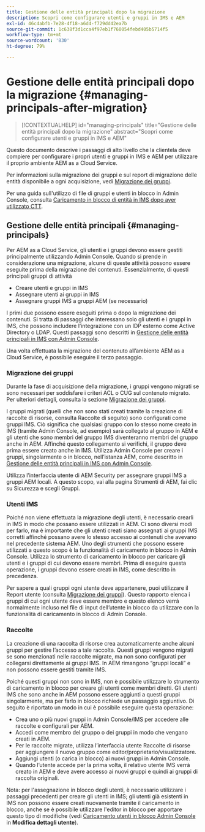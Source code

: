 ```yaml
---
title: Gestione delle entità principali dopo la migrazione
description: Scopri come configurare utenti e gruppi in IMS e AEM
exl-id: 46c4abfb-7e28-4f18-a6d4-f729dd42ea7b
source-git-commit: 1c638f3d1cca4f97eb1f760054febd405b5714f5
workflow-type: tm+mt
source-wordcount: '830'
ht-degree: 79%

---
```


# Gestione delle entità principali dopo la migrazione {#managing-principals-after-migration}

>[!CONTEXTUALHELP]
>id="managing-principals"
>title="Gestione delle entità principali dopo la migrazione"
>abstract="Scopri come configurare utenti e gruppi in IMS e AEM"

Questo documento descrive i passaggi di alto livello che la clientela deve compiere per configurare i propri utenti e gruppi in IMS e AEM per utilizzare il proprio ambiente AEM as a Cloud Service.

Per informazioni sulla migrazione dei gruppi e sul report di migrazione delle entità disponibile a ogni acquisizione, vedi [Migrazione dei gruppi](/help/journey-migration/content-transfer-tool/using-content-transfer-tool/group-migration.md).

Per una guida sull&#39;utilizzo di file di gruppi e utenti in blocco in Admin Console, consulta [Caricamento in blocco di entità in IMS dopo aver utilizzato CTT](/help/journey-migration/content-transfer-tool/using-content-transfer-tool/bulk-principal-uploading.md).

## Gestione delle entità principali {#managing-principals}

Per AEM as a Cloud Service, gli utenti e i gruppi devono essere gestiti principalmente utilizzando Admin Console.  Quando si prende in considerazione una migrazione, alcune di queste attività possono essere eseguite prima della migrazione dei contenuti.  Essenzialmente, di questi principali gruppi di attività

* Creare utenti e gruppi in IMS
* Assegnare utenti ai gruppi in IMS
* Assegnare gruppi IMS a gruppi AEM (se necessario)

I primi due possono essere eseguiti prima o dopo la migrazione dei contenuti.  Si tratta di passaggi che interessano solo gli utenti e i gruppi in IMS, che possono includere l’integrazione con un IDP esterno come Active Directory o LDAP.  Questi passaggi sono descritti in [Gestione delle entità principali in IMS con Admin Console](/help/journey-migration/managing-principals.md).

Una volta effettuata la migrazione del contenuto all’ambiente AEM as a Cloud Service, è possibile eseguire il terzo passaggio.

### Migrazione dei gruppi

Durante la fase di acquisizione della migrazione, i gruppi vengono migrati se sono necessari per soddisfare i criteri ACL o CUG sul contenuto migrato.  Per ulteriori dettagli, consulta la sezione [Migrazione dei gruppi](/help/journey-migration/content-transfer-tool/using-content-transfer-tool/group-migration.md).

I gruppi migrati (quelli che non sono stati creati tramite la creazione di raccolte di risorse, consulta Raccolte di seguito) sono configurati come gruppi IMS.  Ciò significa che qualsiasi gruppo con lo stesso nome creato in IMS (tramite Admin Console, ad esempio) sarà collegato al gruppo in AEM e gli utenti che sono membri del gruppo IMS diventeranno membri del gruppo anche in AEM.  Affinché questo collegamento si verifichi, il gruppo deve prima essere creato anche in IMS.  Utilizza Admin Console per creare i gruppi, singolarmente o in blocco, nell’istanza AEM, come descritto in [Gestione delle entità principali in IMS con Admin Console](/help/journey-migration/managing-principals.md).

Utilizza l’interfaccia utente di AEM Security per assegnare gruppi IMS a gruppi AEM locali. A questo scopo, vai alla pagina Strumenti di AEM, fai clic su Sicurezza e scegli Gruppi.

### Utenti IMS

Poiché non viene effettuata la migrazione degli utenti, è necessario crearli in IMS in modo che possano essere utilizzati in AEM.  Ci sono diversi modi per farlo, ma è importante che gli utenti creati siano assegnati ai gruppi IMS corretti affinché possano avere lo stesso accesso ai contenuti che avevano nel precedente sistema AEM.  Uno degli strumenti che possono essere utilizzati a questo scopo è la funzionalità di caricamento in blocco in Admin Console. Utilizza lo strumento di caricamento in blocco per caricare gli utenti e i gruppi di cui devono essere membri.  Prima di eseguire questa operazione, i gruppi devono essere creati in IMS, come descritto in precedenza.

Per sapere a quali gruppi ogni utente deve appartenere, puoi utilizzare il Report utente (consulta [Migrazione dei gruppi](/help/journey-migration/content-transfer-tool/using-content-transfer-tool/group-migration.md)).  Questo rapporto elenca i gruppi di cui ogni utente deve essere membro e questo elenco verrà normalmente incluso nel file di input dell’utente in blocco da utilizzare con la funzionalità di caricamento in blocco di Admin Console.

### Raccolte

La creazione di una raccolta di risorse crea automaticamente anche alcuni gruppi per gestire l’accesso a tale raccolta.  Questi gruppi vengono migrati se sono menzionati nelle raccolte migrate, ma non sono configurati per collegarsi direttamente ai gruppi IMS. In AEM rimangono “gruppi locali” e non possono essere gestiti tramite IMS.

Poiché questi gruppi non sono in IMS, non è possibile utilizzare lo strumento di caricamento in blocco per creare gli utenti come membri diretti.  Gli utenti IMS che sono anche in AEM possono essere aggiunti a questi gruppi singolarmente, ma per farlo in blocco richiede un passaggio aggiuntivo.  Di seguito è riportato un modo in cui è possibile eseguire questa operazione:
* Crea uno o più nuovi gruppi in Admin Console/IMS per accedere alle raccolte e configurali per AEM.
* Accedi come membro del gruppo o dei gruppi in modo che vengano creati in AEM.
* Per le raccolte migrate, utilizza l’interfaccia utente Raccolte di risorse per aggiungere il nuovo gruppo come editor/proprietario/visualizzatore.
* Aggiungi utenti (o carica in blocco) ai nuovi gruppi in Admin Console.
* Quando l’utente accede per la prima volta, il relativo utente IMS verrà creato in AEM e deve avere accesso ai nuovi gruppi e quindi ai gruppi di raccolta originali.

Nota: per l&#39;assegnazione in blocco degli utenti, è necessario utilizzare i passaggi precedenti per creare gli utenti in IMS; gli utenti già esistenti in IMS non possono essere creati nuovamente tramite il caricamento in blocco, anche se è possibile utilizzare l&#39;editor in blocco per apportare questo tipo di modifiche (vedi [Caricamento utenti in blocco Admin Console](https://helpx.adobe.com/enterprise/using/bulk-upload-users.html) in **Modifica dettagli utente**).
